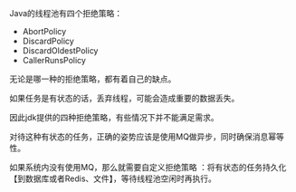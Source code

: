 Java的线程池有四个拒绝策略：

- AbortPolicy
- DiscardPolicy
- DiscardOldestPolicy
- CallerRunsPolicy

无论是哪一种的拒绝策略，都有着自己的缺点。

如果任务是有状态的话，丢弃线程，可能会造成重要的数据丢失。

因此jdk提供的四种拒绝策略，有些情况下并不能满足需求。

对待这种有状态的任务，正确的姿势应该是使用MQ做异步，同时确保消息幂等性。

如果系统内没有使用MQ，那么就需要自定义拒绝策略 ：将有状态的任务持久化【到数据库或者Redis、文件】，等待线程池空闲时再执行。

